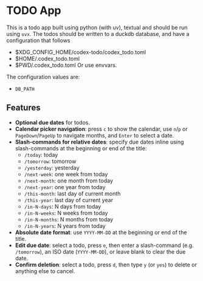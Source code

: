 # TODO App

This is a todo app built using python (with uv), textual and should be run using `uvx`. The todos should be written to a duckdb database, and have a configuration that follows
* $XDG_CONFIG_HOME/codex-todo/codex_todo.toml
* $HOME/.codex_todo.toml
* $PWD/.codex_todo.toml
Or use envvars.

The configuration values are:
* `DB_PATH`

## Features

- **Optional due dates** for todos.
- **Calendar picker navigation**: press `c` to show the calendar, use `n`/`p` or `PageDown`/`PageUp` to navigate months, and `Enter` to select a date.
- **Slash-commands for relative dates**: specify due dates inline using slash-commands at the beginning or end of the title:
  - `/today`: today
  - `/tomorrow`: tomorrow
  - `/yesterday`: yesterday
  - `/next-week`: one week from today
  - `/next-month`: one month from today
  - `/next-year`: one year from today
  - `/this-month`: last day of current month
  - `/this-year`: last day of current year
  - `/in-N-days`: N days from today
  - `/in-N-weeks`: N weeks from today
  - `/in-N-months`: N months from today
  - `/in-N-years`: N years from today
- **Absolute date format**: use `YYYY-MM-DD` at the beginning or end of the title.
- **Edit due date**: select a todo, press `e`, then enter a slash-command (e.g. `/tomorrow`), an ISO date (`YYYY-MM-DD`), or leave blank to clear the due date.
- **Confirm deletion**: select a todo, press `d`, then type `y` (or `yes`) to delete or anything else to cancel.
